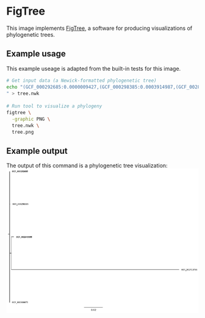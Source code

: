 # FigTree

This image implements [FigTree](http://tree.bio.ed.ac.uk/software/figtree/), a software for producing visualizations of phylogenetic trees.

## Example usage
This example useage is adapted from the built-in tests for this image.

```bash
# Get input data (a Newick-formatted phylogenetic tree)
echo "(GCF_000292685:0.0000009427,(GCF_000298385:0.0003914987,(GCF_002849995:0.0025820788,GCF_902713755:0.1808976496)100:0.0016343704)100:0.0002269453,GCF_000300075:0.0000086193);
" > tree.nwk

# Run tool to visualize a phylogeny
figtree \
  -graphic PNG \
  tree.nwk \
  tree.png
```

## Example output

The output of this command is a phylogenetic tree visualization:
![tree](tree.png)
